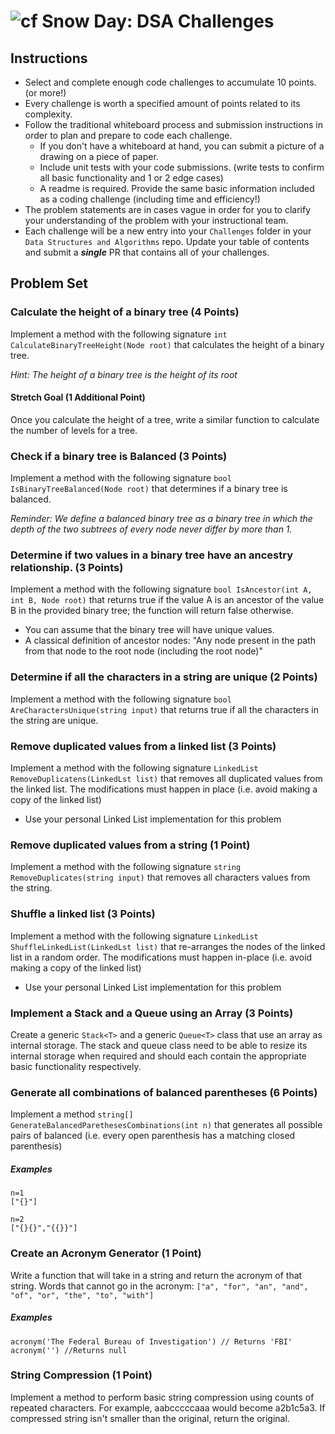 ![cf](http://i.imgur.com/7v5ASc8.png) Snow Day: DSA Challenges
=====================================

## Instructions

- Select and complete enough code challenges to accumulate 10 points. (or more!)
- Every challenge is worth a specified amount of points related to its complexity.
- Follow the traditional whiteboard process and submission instructions in order to plan and prepare to code each challenge.
    - If you don't have a whiteboard at hand, you can submit a picture of a drawing on a piece of paper.
    - Include unit tests with your code submissions. (write tests to confirm all basic functionality and 1 or 2 edge cases)
    - A readme is required. Provide the same basic information included as a coding challenge (including time and efficiency!)
- The problem statements are in cases vague in order for you to clarify your understanding of the problem with your instructional team.
- Each challenge will be a new entry into your `Challenges` folder in your `Data Structures and Algorithms` repo. Update your table of contents and submit a ***single*** PR that contains all of your challenges. 

## Problem Set

### Calculate the height of a binary tree (4 Points)
Implement a method with the following signature `int CalculateBinaryTreeHeight(Node root)` that calculates the height
of a binary tree.

_Hint: The height of a binary tree is the height of its root_

#### Stretch Goal (1 Additional Point)
Once you calculate the height of a tree, write a similar function to calculate the number of levels for a tree.

### Check if a binary tree is Balanced (3 Points)
Implement a method with the following signature `bool IsBinaryTreeBalanced(Node root)` that determines if a binary tree is balanced.

_Reminder: We define a balanced binary tree as a binary tree in which the depth of the two subtrees of every node never differ by more than 1._

### Determine if two values in a binary tree have an ancestry relationship. (3 Points)
Implement a method with the following signature `bool IsAncestor(int A, int B, Node root)` that returns true if the value A is an ancestor of the value B in the provided binary tree; the function will return false otherwise.

- You can assume that the binary tree will have unique values.
- A classical definition of ancestor nodes: "Any node present in the path from that node to the root node (including the root node)"

### Determine if all the characters in a string are unique (2 Points)
Implement a method with the following signature `bool AreCharactersUnique(string input)` that returns true if all the characters in the string are unique.

### Remove duplicated values from a linked list (3 Points)
Implement a method with the following signature `LinkedList RemoveDuplicatens(LinkedLst list)` that removes all duplicated values from the linked list. The modifications must happen in place (i.e. avoid making a copy of the linked list)

- Use your personal Linked List implementation for this problem

### Remove duplicated values from a string (1 Point)
Implement a method with the following signature `string RemoveDuplicates(string input)` that removes all characters values from the string.

### Shuffle a linked list (3 Points)
Implement a method with the following signature `LinkedList ShuffleLinkedList(LinkedLst list)` that re-arranges the nodes of the linked list in a random order. The modifications must happen in-place (i.e. avoid making a copy of the linked list)

- Use your personal Linked List implementation for this problem

### Implement a Stack and a Queue using an Array (3 Points)
Create a generic  `Stack<T>` and a generic `Queue<T>` class that use an array as internal storage. The stack and queue class need to be able to resize its internal storage when required and should each contain the appropriate basic functionality respectively. 

### Generate all combinations of balanced parentheses (6 Points)
Implement a method `string[] GenerateBalancedParethesesCombinations(int n)` that generates all possible pairs of balanced (i.e. every open parenthesis has a matching closed parenthesis)

##### Examples
```
n=1
["{}"]

n=2
["{}{}","{{}}"]
```

### Create an Acronym Generator (1 Point)
Write a function that will take in a string and return the acronym of that string. Words that cannot go in the acronym: `["a", "for", "an", "and", "of", "or", "the", "to", "with"]`

##### Examples
```
acronym('The Federal Bureau of Investigation') // Returns 'FBI'
acronym('') //Returns null
```

### String Compression (1 Point)
Implement a method to perform basic string compression using counts of repeated characters. For example, aabcccccaaa would become a2b1c5a3. If compressed string isn't smaller than the original, return the original.








